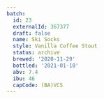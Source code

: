 ```yaml
---
batch:
  id: 23
  externalId: 367377
  draft: false
  name: Ski Socks
  style: Vanilla Coffee Stout
  status: archive
  brewed: '2020-11-29'
  bottled: '2021-01-10'
  abv: 7.4
  ibu: 46
  capCode: (BA)VCS
---
```

